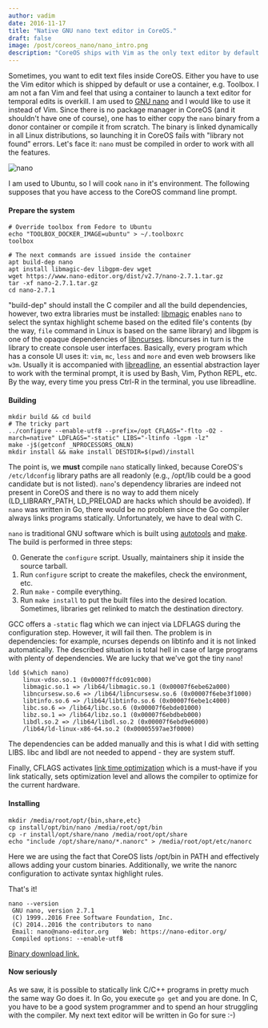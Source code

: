 ```yaml
---
author: vadim
date: 2016-11-17
title: "Native GNU nano text editor in CoreOS."
draft: false
image: /post/coreos_nano/nano_intro.png
description: "CoreOS ships with Vim as the only text editor by default. The following is how to compile GNU nano text editor for CoreOS as a first-class citizen."
---
```

Sometimes, you want to edit text files inside CoreOS. Either you have to use the Vim
editor which is shipped by default or use a container, e.g. Toolbox. I am not a fan
Vim and feel that using a container to launch a text editor for temporal edits
is overkill. I am used to [GNU nano](https://www.nano-editor.org/) and I would like
to use it instead of Vim. Since there is no package manager in CoreOS (and it
shouldn't have one of course), one has to either copy the `nano` binary from a donor container
or compile it from scratch. The binary is linked dynamically in all Linux distributions,
so launching it in CoreOS fails with "library not found" errors. Let's face it:
`nano` must be compiled in order to work with all the features.

![nano](/post/coreos_nano/nano.png)

I am used to Ubuntu, so I will cook `nano` in it's environment. The following supposes
that you have access to the CoreOS command line prompt.

#### Prepare the system
```
# Override toolbox from Fedore to Ubuntu
echo "TOOLBOX_DOCKER_IMAGE=ubuntu" > ~/.toolboxrc
toolbox

# The next commands are issued inside the container
apt build-dep nano
apt install libmagic-dev libgpm-dev wget
wget https://www.nano-editor.org/dist/v2.7/nano-2.7.1.tar.gz
tar -xf nano-2.7.1.tar.gz
cd nano-2.7.1
```
"build-dep" should install the C compiler and all the build dependencies, however,
two extra libraries must be installed: [libmagic](https://github.com/file/file)
enables `nano` to select the syntax highlight scheme based on the edited file's
contents (by the way, `file` command in Linux is based on the same library) and
libgpm is one of the opaque dependencies of [libncurses](https://www.gnu.org/software/ncurses/).
libncurses in turn is the library to create console user interfaces. Basically, every program
which has a console UI uses it: `vim`, `mc`, `less` and `more` and even web browsers like `w3m`.
Usually it is accompanied with [libreadline](https://cnswww.cns.cwru.edu/php/chet/readline/rltop.html),
an essential abstraction layer to work with the terminal prompt, it is used by
Bash, Vim, Python REPL, etc. By the way, every time you press Ctrl-R in the terminal, you use libreadline.

#### Building
```
mkdir build && cd build
# The tricky part
../configure --enable-utf8 --prefix=/opt CFLAGS="-flto -O2 -march=native" LDFLAGS="-static" LIBS="-ltinfo -lgpm -lz"
make -j$(getconf _NPROCESSORS_ONLN)
mkdir install && make install DESTDIR=$(pwd)/install
```

The point is, we **must** compile `nano` statically linked, because CoreOS's `/etc/ldconfig`
library paths are all readonly (e.g., /opt/lib could be a
good candidate but is not listed). `nano`'s dependency libraries are indeed not
present in CoreOS and there is no way to add them nicely (LD_LIBRARY_PATH,
LD_PRELOAD are hacks which should be avoided). If `nano` was written in Go,
there would be no problem since the Go compiler always links programs statically.
Unfortunately, we have to deal with C.

`nano` is traditional GNU software which is built using
[autotools](https://en.wikipedia.org/wiki/GNU_Build_System) and
[make](https://en.wikipedia.org/wiki/Make_(software)). The build is performed
in three steps:

0. Generate the `configure` script. Usually, maintainers ship it inside the source tarball.
1. Run `configure` script to create the makefiles, check the environment, etc.
2. Run `make` - compile everything.
3. Run `make install` to put the built files into the desired location. Sometimes, libraries get relinked to match the destination directory.

GCC offers a `-static` flag which we can inject via LDFLAGS during the configuration step.
However, it will fail then. The problem is in dependencies: for example,
ncurses depends on libtinfo and it is not linked automatically. The described
situation is total hell in case of large programs with plenty of dependencies.
We are lucky that we've got the tiny `nano`!
```
ldd $(which nano)
    linux-vdso.so.1 (0x00007ffdc091c000)
    libmagic.so.1 => /lib64/libmagic.so.1 (0x00007f6ebe62a000)
    libncursesw.so.6 => /lib64/libncursesw.so.6 (0x00007f6ebe3f1000)
    libtinfo.so.6 => /lib64/libtinfo.so.6 (0x00007f6ebe1c4000)
    libc.so.6 => /lib64/libc.so.6 (0x00007f6ebde01000)
    libz.so.1 => /lib64/libz.so.1 (0x00007f6ebdbeb000)
    libdl.so.2 => /lib64/libdl.so.2 (0x00007f6ebd9e6000)
    /lib64/ld-linux-x86-64.so.2 (0x00005597ae3f0000)
```
The dependencies can be added manually and this is what I did with setting LIBS.
libc and libdl are not needed to append - they are system stuff.

Finally, CFLAGS activates [link time optimization](https://en.wikipedia.org/wiki/Interprocedural_optimization)
which is a must-have if you link statically, sets optimization level and allows
the compiler to optimize for the current hardware.

#### Installing
```
mkdir /media/root/opt/{bin,share,etc}
cp install/opt/bin/nano /media/root/opt/bin
cp -r install/opt/share/nano /media/root/opt/share
echo "include /opt/share/nano/*.nanorc" > /media/root/opt/etc/nanorc
```
Here we are using the fact that CoreOS lists /opt/bin in PATH and effectively
allows adding your custom binaries. Additionally, we write the nanorc configuration
to activate syntax highlight rules.

That's it!
```
nano --version
 GNU nano, version 2.7.1
 (C) 1999..2016 Free Software Foundation, Inc.
 (C) 2014..2016 the contributors to nano
 Email: nano@nano-editor.org	Web: https://nano-editor.org/
 Compiled options: --enable-utf8
```
[Binary download link.](https://drive.google.com/open?id=0B-w8jGUJto0iNzVBakZ3UUxLZGs)

#### Now seriously
As we saw, it is possible to statically link C/C++ programs in pretty much the
same way Go does it. In Go, you execute `go get` and you are done. In C, you
have to be a good system programmer and to spend an hour struggling with the compiler.
My next text editor will be written in Go for sure :-)
